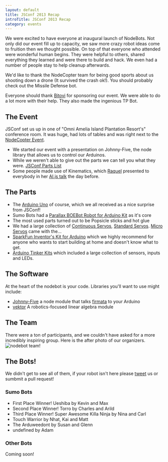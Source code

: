 ```yaml
---
layout: default
title: JSConf 2013 Recap
introTitle: JSConf 2013 Recap
category: events
---
```


We were excited to have everyone at inaugural launch of NodeBots. Not only did our event fill up to capacity, we saw more crazy robot ideas come to fruition then we thought possible. On top of that everyone who attended were wonderful human begins. They were helpful to others, shared everything they learned and were there to build and hack. We even had a number of people stay to help cleanup afterwards.

We'd like to thank the NodeCopter team for being good sports about us shooting down a drone (It survived the crash ok!). You should probably check out the Missile Defense bot.

Everyone should thank [Bitovi](http://bitovi.com/) for sponsoring our event. We were able to do a lot more with their help. They also made the ingenious TP Bot.

## The Event
JSConf set us up in one of "Omni Amelia Island Plantation Resort's" conference room. It was huge, had lots of tables and was right next to the [NodeCopter Event](http://nodecopter.com/2013/amelia-island/may-30).

 - We started our event with a presentation on Johnny-Five, the node library that allows us to control our Arduinos.
 - While we weren't able to give out the parts we can tell you what they were. [JSConf Parts List](parts.md)
 - Some people made use of Kinematics, which [Raquel](https://twitter.com/rockbot) presented to everybody in her [AI.js talk](https://speakerdeck.com/rockbot/ai-dot-js-robots-with-brains) the day before.

## The Parts

 - The [Arduino Uno](http://www.adafruit.com/products/50) of course, which we all received as a nice surprise from JSConf!
 - Sumo Bots had a [Parallax BOEBot Robot for Arduino Kit](http://www.adafruit.com/products/749) as it's core
 - The most used parts turned out to be Popsicle sticks and hot glue
 - We had a large collection of [Continuous Servos](http://www.adafruit.com/products/154), [Standard Servos](http://www.adafruit.com/products/155). [Micro Servos](http://www.adafruit.com/products/169) came with the...
 - [SparkFun Inventor's Kit for Arduino](https://www.sparkfun.com/products/11227) which we highly recommend for anyone who wants to start building at home and doesn't know what to get.
 - [Arduino Tinker Kits](http://store.arduino.cc/ww/index.php?main_page=index&cPath=16_17) which included a large collection of sensors, inputs and LEDs.

## The Software
At the heart of the nodebot is your code. Libraries you'll want to use might include:

 - [Johnny-Five](https://github.com/rwldrn/johnny-five) a node module that talks [firmata](http://firmata.org/) to your Arduino
 - [vektor](https://github.com/rockbot/vektor) A robotics-focused linear algebra module

## The Team
There were a ton of participants, and we couldn't have asked for a more
incredibly inspiring group. Here is the after photo of our organizers.
![nodebot team!](https://raw.github.com/voodootikigod/nodebots/post-jsconf/img/team.JPG)

## The Bots!
We didn't get to see all of them, if your robot isn't here please [tweet](/core.html) us or sumbmit a pull request!

### Sumo Bots

 - First Place Winner! Ueshiba by Kevin and Max
 - Second Place Winner! Torro by Charles and Arild
 - Third Place Winner! Super Awesome Killa Ninja by Nina and Carl
 - Touch Warrior by Nhat, Kai and Matt
 - The Arduweedont by Susan and Glenn
 - undefined by Adam


### Other Bots
Coming soon!

